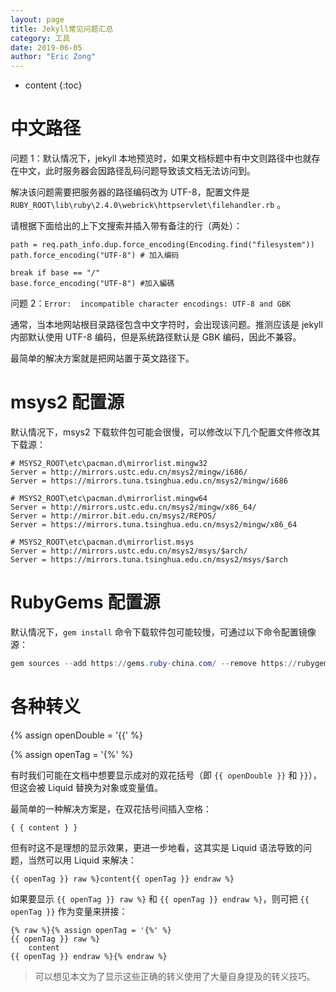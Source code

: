 ```yaml
---
layout: page
title: Jekyll常见问题汇总
category: 工具
date: 2019-06-05
author: "Eric Zong"
---
```


* content
{:toc}

# 中文路径

问题 1：默认情况下，jekyll 本地预览时，如果文档标题中有中文则路径中也就存在中文，此时服务器会因路径乱码问题导致该文档无法访问到。

解决该问题需要把服务器的路径编码改为 UTF-8，配置文件是 `RUBY_ROOT\lib\ruby\2.4.0\webrick\httpservlet\filehandler.rb` 。

请根据下面给出的上下文搜索并插入带有备注的行（两处）：

```
path = req.path_info.dup.force_encoding(Encoding.find("filesystem"))
path.force_encoding("UTF-8") # 加入编码

break if base == "/"
base.force_encoding("UTF-8") #加入編碼
```

问题 2：`Error:  incompatible character encodings: UTF-8 and GBK`

通常，当本地网站根目录路径包含中文字符时，会出现该问题。推测应该是 jekyll 内部默认使用 UTF-8 编码，但是系统路径默认是 GBK 编码，因此不兼容。

最简单的解决方案就是把网站置于英文路径下。

# msys2 配置源

默认情况下，msys2 下载软件包可能会很慢，可以修改以下几个配置文件修改其下载源：

```
# MSYS2_ROOT\etc\pacman.d\mirrorlist.mingw32
Server = http://mirrors.ustc.edu.cn/msys2/mingw/i686/
Server = https://mirrors.tuna.tsinghua.edu.cn/msys2/mingw/i686

# MSYS2_ROOT\etc\pacman.d\mirrorlist.mingw64
Server = http://mirrors.ustc.edu.cn/msys2/mingw/x86_64/
Server = http://mirror.bit.edu.cn/msys2/REPOS/
Server = https://mirrors.tuna.tsinghua.edu.cn/msys2/mingw/x86_64

# MSYS2_ROOT\etc\pacman.d\mirrorlist.msys
Server = http://mirrors.ustc.edu.cn/msys2/msys/$arch/
Server = https://mirrors.tuna.tsinghua.edu.cn/msys2/msys/$arch
```

# RubyGems 配置源

默认情况下，`gem install` 命令下载软件包可能较慢，可通过以下命令配置镜像源：

```powershell
gem sources --add https://gems.ruby-china.com/ --remove https://rubygems.org/
```

# 各种转义

{% assign openDouble = '{{' %}

{% assign openTag = '{%' %}

有时我们可能在文档中想要显示成对的双花括号（即 `{{ openDouble }}` 和 `}}`），但这会被 Liquid 替换为对象或变量值。

最简单的一种解决方案是，在双花括号间插入空格：

```liquid
{ { content } }
```

但有时这不是理想的显示效果，更进一步地看，这其实是 Liquid 语法导致的问题，当然可以用 Liquid 来解决：

```liquid
{{ openTag }} raw %}content{{ openTag }} endraw %}
```

如果要显示 `{{ openTag }} raw %}` 和 `{{ openTag }} endraw %}`，则可把 `{{ openTag }}` 作为变量来拼接：

```liquid
{% raw %}{% assign openTag = '{%' %} 
{{ openTag }} raw %}    
    content 
{{ openTag }} endraw %}{% endraw %}
```

> 可以想见本文为了显示这些正确的转义使用了大量自身提及的转义技巧。